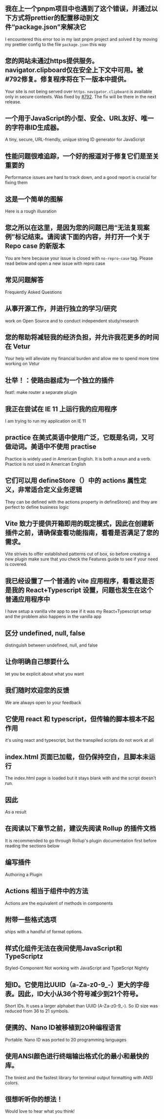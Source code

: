 ## 我在上一个pnpm项目中也遇到了这个错误，并通过以下方式将prettier的配置移动到文件“package.json”来解决它

I encountered this error too in my last pnpm project and solved it by moving my prettier config to the file `package.json` this way

## 您的网站未通过https提供服务。navigator.clipboard仅在安全上下文中可用。被#792修复。修复程序将在下一版本中提供。

Your site is not being served over `https`. `navigator.clipboard` is available only in secure contexts. Was fixed by [#792](https://github.com/vuejs/vitepress/pull/792). The fix will be there in the next release.

## 一个用于JavaScript的小型、安全、URL友好、唯一的字符串ID生成器。

A tiny, secure, URL-friendly, unique string ID generator for JavaScript

## 性能问题很难追踪，一个好的报道对于修复它们是至关重要的

Performance issues are hard to track down, and a good report is crucial for fixing them

## 这是一个简单的图解

Here is a rough illusration

## 您之所以在这里，是因为您的问题已用“无法复现案例”标记结束。请阅读下面的内容，并打开一个关于 Repo case 的新版本

You are here because your issue is closed with `no-repro-case` tag. Please read below and open a new issue with repro case

## 常见问题解答

Frequently Asked Questions

## 从事开源工作，并进行独立的学习/研究

work on Open Source and to conduct independent study/research

## 您的帮助将减轻我的经济负担，并允许我花更多的时间在 Vetur

Your help will alleviate my financial burden and allow me to spend more time working on Vetur

## 壮举！：使路由器成为一个独立的插件

feat!: make router a separate plugin

## 我正在尝试在 IE 11 上运行我的应用程序

I am trying to run my application on IE 11

## practice 在美式英语中使用广泛，它既是名词，又可做动词。美语中不使用 practise

Practice is widely used in American English. It is both a noun and a verb. Practice is not used in American English

## 它们可以用 defineStore（）中的 actions 属性定义，非常适合定义业务逻辑

They can be defined with the actions property in defineStore() and they are perfect to define business logic

## Vite 致力于提供开箱即用的既定模式，因此在创建新插件之前，请确保查看功能指南，看看是否满足了您的需求。

Vite strives to offer established patterns cut of box, so before creating a new plugin make sure that you check the Features guide to see if your need is covered.

## 我已经设置了一个普通的 vite 应用程序，看看这是否是我的 React+Typescript 设置，问题也发生在这个普通应用程序中

I have setup a vanilla vite app to see if it was my React+Typescript setup and the problem also happens in the vanilla app

## 区分 undefined, null, false

distinguish between undefined, null, and false

## 让你明确自己想要什么

let you be explicit about what you want

## 我们随时欢迎您的反馈

We are always open to your feedback

## 它使用 react 和 typescript，但传输的脚本根本不起作用

it's using react and typescript, but the transpiled scripts do not work at all

## index.html 页面已加载，但仍保持空白，且脚本未运行

The index.html page is loaded but it stays blank with and the script doesn't run.

## 因此

As a result

## 在阅读以下章节之前，建议先阅读 Rollup 的插件文档

It is recommended to go through Rollup's plugin documentation first before reading the sections below

## 编写插件

Authoring a Plugin

## Actions 相当于组件中的方法

Actions are the equivalent of methods in components

## 附带一些格式选项

ships with a handful of format options.

## 样式化组件无法在夜间使用JavaScript和TypeScriptz

Styled-Component Not working with JavaScript and TypeScript Nightly 

## 短ID。它使用比UUID（a-Za-z0-9_-）更大的字母表。因此，ID大小从36个符号减少到21个符号。

Short IDs. It uses a larger alphabet than UUID (A-Za-z0-9_-). So ID size was reduced from 36 to 21 symbols.

## 便携的、Nano ID被移植到20种编程语言

Portable. Nano ID was ported to 20 programming languages

## 使用ANSI颜色进行终端输出格式化的最小和最快的库。

The tiniest and the fastest library for terminal output formatting with ANSI colors.

## 很想听听你的想法！

Would love to hear what you think!
